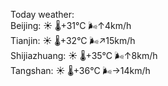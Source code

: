 Today weather:  
Beijing: ☀️   🌡️+31°C 🌬️↑4km/h  
Tianjin: ☀️   🌡️+32°C 🌬️↗15km/h  
Shijiazhuang: ☀️   🌡️+35°C 🌬️↑8km/h  
Tangshan: ☀️   🌡️+36°C 🌬️→14km/h  
